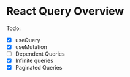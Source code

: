 # React Query Overview

Todo:

- [x] useQuery
- [x] useMutation
- [ ] Dependent Queries
- [x] Infinite queries
- [x] Paginated Queries
